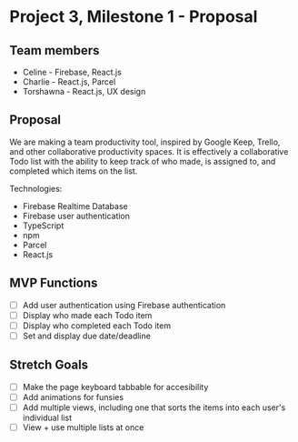 
# Project 3, Milestone 1 - Proposal

<!-- [NEXT MILESTONE](milestone2.md) -->

## Team members

- Celine - Firebase, React.js
- Charlie - React.js, Parcel
- Torshawna - React.js, UX design

## Proposal

We are making a team productivity tool, inspired by Google Keep, Trello, and other collaborative productivity spaces. It is effectively a collaborative Todo list with the ability to keep track of who made, is assigned to, and completed which items on the list. 

Technologies:

- Firebase Realtime Database
- Firebase user authentication
- TypeScript
- npm
- Parcel
- React.js

## MVP Functions

- [ ] Add user authentication using Firebase authentication
- [ ] Display who made each Todo item
- [ ] Display who completed each Todo item
- [ ] Set and display due date/deadline

## Stretch Goals

- [ ] Make the page keyboard tabbable for accesibility
- [ ] Add animations for funsies
- [ ] Add multiple views, including one that sorts the items into each user's individual list
- [ ] View + use multiple lists at once
